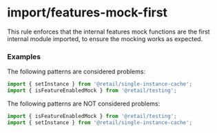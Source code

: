 # import/features-mock-first

This rule enforces that the internal features mock functions are the first internal module imported, to ensure the mocking works as expected.


### Examples

The following patterns are considered problems:

```js
import { setInstance } from '@retail/single-instance-cache';
import { isFeatureEnabledMock } from '@retail/testing';

```

The following patterns are NOT considered problems:

```js
import { isFeatureEnabledMock } from '@retail/testing';
import { setInstance } from '@retail/single-instance-cache';
```
